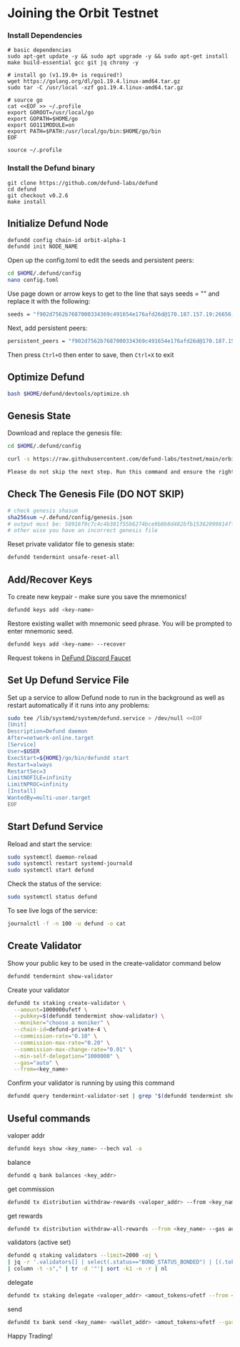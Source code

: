 # Joining the Orbit Testnet

### Install Dependencies

```
# basic dependencies
sudo apt-get update -y && sudo apt upgrade -y && sudo apt-get install make build-essential gcc git jq chrony -y

# install go (v1.19.0+ is required!)
wget https://golang.org/dl/go1.19.4.linux-amd64.tar.gz
sudo tar -C /usr/local -xzf go1.19.4.linux-amd64.tar.gz

# source go
cat <<EOF >> ~/.profile
export GOROOT=/usr/local/go
export GOPATH=$HOME/go
export GO111MODULE=on
export PATH=$PATH:/usr/local/go/bin:$HOME/go/bin
EOF

source ~/.profile
```

### Install the Defund binary

```
git clone https://github.com/defund-labs/defund
cd defund
git checkout v0.2.6
make install
```

## Initialize Defund Node

```bash
defundd config chain-id orbit-alpha-1
defundd init NODE_NAME
```

Open up the config.toml to edit the seeds and persistent peers:

```bash
cd $HOME/.defund/config
nano config.toml
```

Use page down or arrow keys to get to the line that says seeds = "" and replace it with the following:

```bash
seeds = "f902d7562b7687000334369c491654e176afd26d@170.187.157.19:26656,2b76e96658f5e5a5130bc96d63f016073579b72d@rpc-1.defund.nodes.guru:45656"
```

Next, add persistent peers:

```bash
persistent_peers = "f902d7562b7687000334369c491654e176afd26d@170.187.157.19:26656,f8093378e2e5e8fc313f9285e96e70a11e4b58d5@rpc-2.defund.nodes.guru:45656,878c7b70a38f041d49928dc02418619f85eecbf6@rpc-3.defund.nodes.guru:45656"
```

Then press ```Ctrl+O``` then enter to save, then ```Ctrl+X``` to exit

## Optimize Defund

```bash
bash $HOME/defund/devtools/optimize.sh
```

## Genesis State

Download and replace the genesis file:

```bash
cd $HOME/.defund/config

curl -s https://raw.githubusercontent.com/defund-labs/testnet/main/orbit-alpha-1/genesis.json > ~/.defund/config/genesis.json

Please do not skip the next step. Run this command and ensure the right genesis is being used.
```

## Check The Genesis File (DO NOT SKIP)

```bash
# check genesis shasum
sha256sum ~/.defund/config/genesis.json
# output must be: 58916f9c7c4c4b381f55b6274bce9b8b8d482bfb15362099814ff7d0c1496658
# other wise you have an incorrect genesis file
```

Reset private validator file to genesis state:

```bash
defundd tendermint unsafe-reset-all
```

## Add/Recover Keys
To create new keypair - make sure you save the mnemonics!
```bash
defundd keys add <key-name> 
```
Restore existing wallet with mnemonic seed phrase. You will be prompted to enter mnemonic seed. 
```bash
defundd keys add <key-name> --recover
```
Request tokens in [DeFund Discord Faucet](https://discord.com/invite/QuXAdnd7Pc)

## Set Up Defund Service File

Set up a service to allow Defund node to run in the background as well as restart automatically if it runs into any problems:

```bash
sudo tee /lib/systemd/system/defund.service > /dev/null <<EOF
[Unit]
Description=Defund daemon
After=network-online.target
[Service]
User=$USER
ExecStart=${HOME}/go/bin/defundd start
Restart=always
RestartSec=3
LimitNOFILE=infinity
LimitNPROC=infinity
[Install]
WantedBy=multi-user.target
EOF
```


## Start Defund Service

Reload and start the service:

```bash
sudo systemctl daemon-reload
sudo systemctl restart systemd-journald
sudo systemctl start defund
```

Check the status of the service:

```bash
sudo systemctl status defund
```

To see live logs of the service:

```bash
journalctl -f -n 100 -u defund -o cat
```

## Create Validator

Show your public key to be used in the create-validator command below

```bash
defundd tendermint show-validator
```

Create your validator

```bash
defundd tx staking create-validator \
  --amount=1000000ufetf \
  --pubkey=$(defundd tendermint show-validator) \
  --moniker="choose a moniker" \
  --chain-id=defund-private-4 \
  --commission-rate="0.10" \
  --commission-max-rate="0.20" \
  --commission-max-change-rate="0.01" \
  --min-self-delegation="1000000" \
  --gas="auto" \
  --from=<key_name>
```

Confirm your validator is running by using this command

```bash
defundd query tendermint-validator-set | grep "$(defundd tendermint show-address)"
```

## Useful commands

valoper addr
```bash
defundd keys show <key_name> --bech val -a
```

balance
```bash
defundd q bank balances <key_addr>
```

get commission
```bash
defundd tx distribution withdraw-rewards <valoper_addr> --from <key_name> --commission --gas auto -y
```

get rewards
```bash
defundd tx distribution withdraw-all-rewards --from <key_name> --gas auto -y
```

validators (active set)
```bash
defundd q staking validators --limit=2000 -oj \
| jq -r '.validators[] | select(.status=="BOND_STATUS_BONDED") | [(.tokens|tonumber / pow(10;6)), .description.moniker] | @csv' \
| column -t -s"," | tr -d '"'| sort -k1 -n -r | nl
```

delegate
```bash
defundd tx staking delegate <valoper_addr> <amout_tokens>ufetf --from <key_name> --gas auto -y
```

send
```bash
defundd tx bank send <key_name> <wallet_addr> <amout_tokens>ufetf --gas auto -y
```


Happy Trading!
